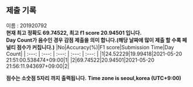 


  
## 제출 기록  
이름 : 201920792  
**현재 최고 정확도 69.74522, 최고 f1 score 20.94501 입니다.**  
**Day Count가 음수인 경우 감점 제출을 의미 합니다.(해당 날짜에 많이 제출 할 수록 페널티 점수가 커집니다.)**
|No|Accuracy(%)|F1 score|Submission Time|Day Count|
| :---: | :---: | :---: | :---: | :---: |
|1|24.52229|19.99418|2021-05-20 21:51:00.538474+09:00|1|
|2|69.74522|20.94501|2021-05-20 21:56:11.943697+09:00|2|


**점수는 소숫점 5자리 까지 출력됩니다.**
**Time zone is seoul,korea (UTC+9:00)**
